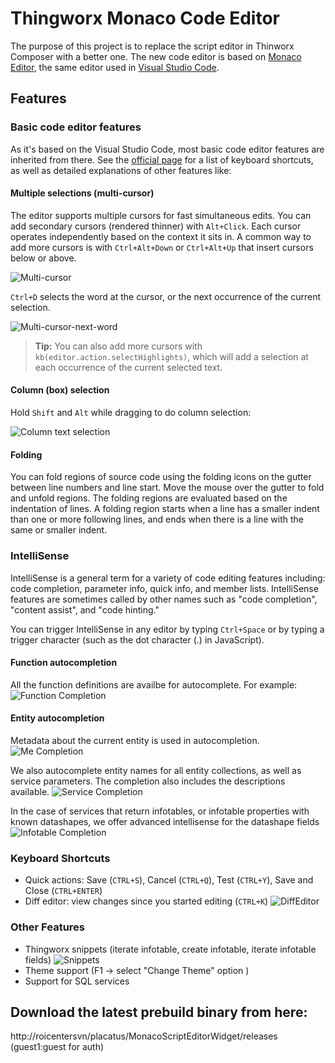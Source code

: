 # Thingworx Monaco Code Editor

 The purpose of this project is to replace the script editor in Thinworx Composer with a better one.
 The new code editor is based on [Monaco Editor](https://microsoft.github.io/monaco-editor/index.html), the same editor used in [Visual Studio Code](https://code.visualstudio.com/). 

## Features
### Basic code editor features

As it's based on the Visual Studio Code, most basic code editor features are inherited from there. See the [official page](https://code.visualstudio.com/docs/editor/codebasics) for a list of keyboard shortcuts, as well as detailed explanations of other features like:
#### Multiple selections (multi-cursor)

The editor supports multiple cursors for fast simultaneous edits. You can add secondary cursors (rendered thinner) with `Alt+Click`. Each cursor operates independently based on the context it sits in. A common way to add more cursors is with `Ctrl+Alt+Down` or `Ctrl+Alt+Up` that insert cursors below or above.

![Multi-cursor](https://code.visualstudio.com/assets/docs/editor/codebasics/multicursor.gif)

`Ctrl+D` selects the word at the cursor, or the next occurrence of the current selection.

![Multi-cursor-next-word](https://code.visualstudio.com/assets/docs/editor/codebasics/multicursor-word.gif)

> **Tip:** You can also add more cursors with `kb(editor.action.selectHighlights)`, which will add a selection at each occurrence of the current selected text.
#### Column (box) selection

Hold `Shift` and `Alt` while dragging to do column selection:

![Column text selection](https://code.visualstudio.com/assets/docs/editor/codebasics/column-select.gif)
#### Folding

You can fold regions of source code using the folding icons on the gutter between line numbers and line start. Move the mouse over the gutter to fold and unfold regions. The folding regions are evaluated based on the indentation of lines. A folding region starts when a line has a smaller indent than one or more following lines, and ends when there is a line with the same or smaller indent.
### IntelliSense

IntelliSense is a general term for a variety of code editing features including: code completion, parameter info, quick info, and member lists. IntelliSense features are sometimes called by other names such as "code completion", "content assist", and "code hinting."

You can trigger IntelliSense in any editor by typing `Ctrl+Space` or by typing a trigger character (such as the dot character (.) in JavaScript).

#### Function autocompletion

All the function definitions are availbe for autocomplete. For example:
![Function Completion](http://i.imgur.com/SCS4W1s.gif)

#### Entity autocompletion
Metadata about the current entity is used in autocompletion. 
![Me Completion](http://i.imgur.com/8qyrRaY.gif)

We also autocomplete entity names for all entity collections, as well as service parameters. The completion also includes the descriptions available.
![Service Completion](http://i.imgur.com/YhoaOoJ.gif)

In the case of services that return infotables, or infotable properties with known datashapes, we offer advanced intellisense for the datashape fields
![Infotable Completion](http://i.imgur.com/3pNrEC1.gif)

### Keyboard Shortcuts
* Quick actions: Save (`CTRL+S`), Cancel (`CTRL+Q`), Test (`CTRL+Y`), Save and Close (`CTRL+ENTER`)
* Diff editor: view changes since you started editing (`CTRL+K`)
![DiffEditor](http://i.imgur.com/1DywhM7.png)

### Other Features
* Thingworx snippets (iterate infotable, create infotable, iterate infotable fields)
![Snippets](http://i.imgur.com/qAn3CwY.gif)
* Theme support (F1 -> select "Change Theme" option )
* Support for SQL services

## Download the latest prebuild binary from here:
http://roicentersvn/placatus/MonacoScriptEditorWidget/releases (guest1:guest for auth)
